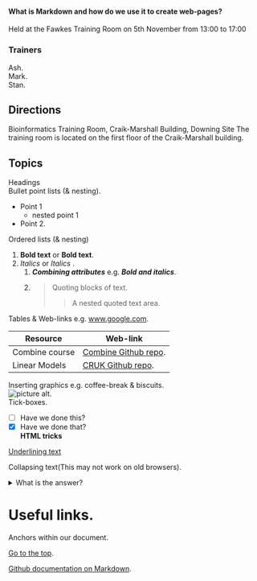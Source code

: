 #### What is Markdown and how do we use it to create web-pages?
Held at the Fawkes Training Room on 5th November from 13:00 to 17:00  
<a name="TheTop"></a>
### Trainers
Ash.    
Mark.   
Stan. 

## Directions 

Bioinformatics Training Room, Craik-Marshall Building, Downing Site
The training room is located on the first floor of the Craik-Marshall building. 

## Topics
Headings   
Bullet point lists (& nesting). 
* Point 1
   * nested point 1
* Point 2.  

Ordered lists (& nesting)   
1. __Bold text__ or **Bold text**.   
2. _Italics_ or *Italics* .   
   1. ___Combining attributes___  e.g. ***Bold and italics***.   
   2. >Quoting blocks of text.  
      >>A nested quoted text area.   
      
Tables & Web-links             e.g. www.google.com.      

Resource        | Web-link   
--------------- | -------------------------------------------------------------------------------------------      
Combine course  | [Combine Github repo](http://combine-australia.github.io/2016-05-11-RNAseq/).  
Linear Models   | [CRUK Github repo](https://bioinformatics-core-shared-training.github.io/linear-models-r/).  

Inserting graphics    e.g. coffee-break & biscuits.   
![picture alt](Screenshots/SS1_small.png "Example image").  
Tick-boxes.  
- [ ] Have we done this?
- [x] Have we done that?   
<b>HTML tricks</b>    

<ins> Underlining text </ins>     

Collapsing text(This may not work on old browsers).    
<details>
    <summary>What is the answer?</summary>
    <p>Obviously it is 42</p>
</details>

# Useful links.  
Anchors within our document. 

[Go to the top](#TheTop).  

[Github documentation on Markdown](https://guides.github.com/features/mastering-markdown/).  
